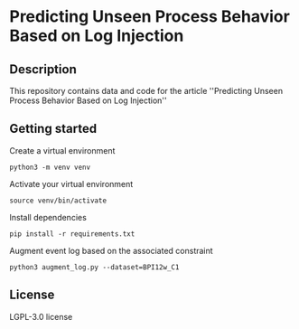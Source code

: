 # Predicting Unseen Process Behavior Based on Log Injection

## Description
This repository contains data and code for the article ''Predicting Unseen Process Behavior Based on Log Injection''

## Getting started

Create a virtual environment
```
python3 -m venv venv
```

Activate your virtual environment
```
source venv/bin/activate
```

Install dependencies
```
pip install -r requirements.txt
```

Augment event log based on the associated constraint
```
python3 augment_log.py --dataset=BPI12w_C1
```

## License
LGPL-3.0 license

